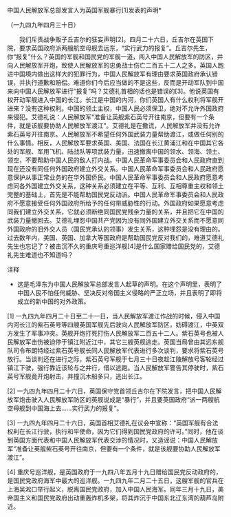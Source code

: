 中国人民解放军总部发言人为英国军舰暴行[1]发表的声明*

（一九四九年四月三十日）



　　我们斥责战争贩子丘吉尔的狂妄声明[2]。四月二十六日，丘吉尔在英国下院，要求英国政府派两艘航空母舰去远东，“实行武力的报复”。丘吉尔先生，你“报复”什么？英国的军舰和国民党的军舰一道，闯入中国人民解放军的防区，并向人民解放军开炮，致使人民解放军的忠勇战士伤亡二百五十二人之多。英国人跑进中国境内做出这样大的犯罪行为，中国人民解放军有理由要求英国政府承认错误，并执行道歉和赔偿。难道你们今后应当做的不是这些，反而是开动军队到中国来向中国人民解放军进行“报复”吗？艾德礼首相的话也是错误的[3]。他说英国有权开动军舰进入中国的长江。长江是中国的内河，你们英国人有什么权利将军舰开进来？没有这种权利。中国的领土主权，中国人民必须保卫，绝对不允许外国政府来侵犯。艾德礼说：人民解放军“准备让英舰紫石英号开往南京，但要有一个条件，就是该舰要协助人民解放军渡江”。艾德礼是在撒谎，人民解放军并没有允许紫石英号开往南京。人民解放军不希望任何外国武装力量帮助渡江，或做任何别的什么事情。相反，人民解放军要求英国、美国、法国在长江黄浦江和在中国其它各处的军舰、军用飞机、陆战队等项武装力量，迅速撤离中国的领水、领海、领土、领空，不要帮助中国人民的敌人打内战。中国人民革命军事委员会和人民政府直到现在还没有同任何外国政府建立外交关系。中国人民革命军事委员会和人民政府愿意保护从事正常业务的在华外国侨民。中国人民革命军事委员会和人民政府愿意考虑同各外国建立外交关系，这种关系必须建立在平等、互利、互相尊重主权和领土完整的基础上，首先是不能帮助国民党反动派。中国人民革命军事委员会和人民政府不愿意接受任何外国政府所给予的任何带威胁性的行动。外国政府如果愿意考虑同我们建立外交关系，它就必须断绝同国民党残余力量的关系，并且把它在中国的武装力量撤回去。艾德礼埋怨中国共产党因为没有同外国建立外交关系而不愿意同外国政府的旧外交人员（国民党承认的领事）发生关系，这种埋怨是没有理由的。过去数年内，美国、英国、加拿大等国政府是帮助国民党反对我们的，难道艾德礼先生也忘记了？被击沉不久的重庆号重巡洋舰[4]是什么国家赠给国民党的，艾德礼先生难道也不知道吗？


注释

* 这是毛泽东为中国人民解放军总部发言人起草的声明。在这个声明里，表明了中国人民不怕任何威胁、坚决反对帝国主义侵略的严正立场，并且表明了即将成立的新中国的对外政策。

[1] 一九四九年四月二十日至二十一日，当人民解放军渡江作战的时候，侵入中国内河长江的紫石英号等四艘英国军舰先后驶向人民解放军防区，妨碍渡江，中英双方发生了军事冲突。英舰开炮打死打伤人民解放军二百五十二人。紫石英号也被人民解放军击伤被迫停于镇江附近江中，其它三艘英舰逃走。英国当局曾由其远东舰队司令布朗特经过紫石英号舰长同人民解放军代表进行多次谈判，要求将紫石英号放行。当谈判还在进行之际，紫石英号军舰于七月三十日夜趁江陵解放号客轮经过镇江下驶，强行靠近该轮与之并行，借以逃跑。当人民解放军警告其停驶时，紫石英号军舰竟开炮射击，并撞沉木船多只，逃出长江。

[2] 一九四九年四月二十六日，英国保守党首领丘吉尔在下院发言，把中国人民解放军炮击驶入人民解放军防区的英舰说成是“暴行”，并且要英国政府“派一两艘航空母舰到中国海上去……实行武力的报复”。

[3] 一九四九年四月二十六日，英国首相艾德礼在议会中宣称：“英国军舰有合法权利在长江行驶，执行和平使命，因为它们得到国民党政府的许可。”同时，他在谈到英国方面代表和中国人民解放军代表交涉的情况时，又造谣说：中国人民解放军“准备让英舰紫石英号开往南京，但要有一个条件，就是该舰要协助人民解放军渡江”。

[4] 重庆号巡洋舰，是英国政府于一九四八年五月十九日赠给国民党反动政府的，是国民党政府海军中最大的巡洋舰。一九四九年二月二十五日，这艘军舰的官兵在上海吴淞口举行起义，脱离国民党政府，加入中国人民海军。同年三月十九日，美帝国主义和国民党政府出动重轰炸机多架，将其炸沉于中国东北辽东湾的葫芦岛附近。
